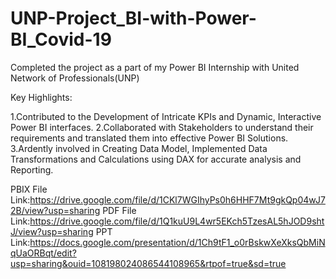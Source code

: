 # UNP-Project_BI-with-Power-BI_Covid-19

Completed the project as a part of my Power BI Internship with United Network of Professionals(UNP)

Key Highlights:

1.Contributed to the Development of Intricate KPIs and Dynamic, Interactive Power BI interfaces.
2.Collaborated with Stakeholders to understand their requirements and translated them into effective Power BI Solutions.
3.Ardently involved in Creating Data Model, Implemented Data Transformations and Calculations using DAX for accurate analysis and Reporting.

PBIX File Link:https://drive.google.com/file/d/1CKl7WGIhyPs0h6HHF7Mt9gkQp04wJ72B/view?usp=sharing
PDF File Link:https://drive.google.com/file/d/1Q1kuU9L4wr5EKch5TzesAL5hJOD9shtJ/view?usp=sharing
PPT Link:https://docs.google.com/presentation/d/1Ch9tF1_o0rBskwXeXksQbMiNqUaORBqt/edit?usp=sharing&ouid=108198024086544108965&rtpof=true&sd=true
